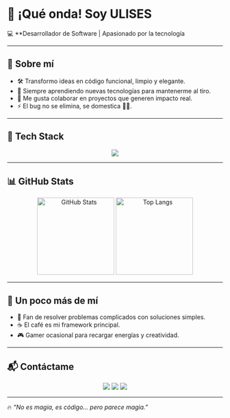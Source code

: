 # 👋 ¡Qué onda! Soy ULISES  

💻 **Desarrollador de Software | Apasionado por la tecnología 

---

## 🚀 Sobre mí  
- 🛠️ Transformo ideas en código funcional, limpio y elegante.  
- 🌱 Siempre aprendiendo nuevas tecnologías para mantenerme al tiro.  
- 🤝 Me gusta colaborar en proyectos que generen impacto real.  
- ⚡ El bug no se elimina, se domestica 🐛🔥.  

---

## 🧰 Tech Stack  
<p align="center">
  <img src="https://skillicons.dev/icons?i=js,ts,html,css,react,nodejs,express,python,mysql,git,github,docker" />
</p>  

---

## 📊 GitHub Stats  
<p align="center">
  <img src="https://github-readme-stats.vercel.app/api?username=UlisesIsaias&show_icons=true&theme=radical" alt="GitHub Stats" height="180"/>
  <img src="https://github-readme-stats.vercel.app/api/top-langs/?username=UlisesIsaias&layout=compact&theme=radical" alt="Top Langs" height="180"/>
</p>  

---

## 🎯 Un poco más de mí  
- 🧩 Fan de resolver problemas complicados con soluciones simples.  
- ☕ El café es mi framework principal.  
- 🎮 Gamer ocasional para recargar energías y creatividad.  

---

## 📬 Contáctame  
<p align="center">
  <a href="mailto:uli05112001@gmail.com"><img src="https://img.shields.io/badge/Email-D14836?style=for-the-badge&logo=gmail&logoColor=white"/></a>
  <a href="https://www.linkedin.com/in/ulises-isaias-mateos-b81383353"><img src="https://img.shields.io/badge/LinkedIn-0A66C2?style=for-the-badge&logo=linkedin&logoColor=white"/></a>
  <a href="https://github.com/UlisesIsaias"><img src="https://img.shields.io/badge/GitHub-171515?style=for-the-badge&logo=github&logoColor=white"/></a>
</p>  

---

🔥 *“No es magia, es código… pero parece magia.”*  
